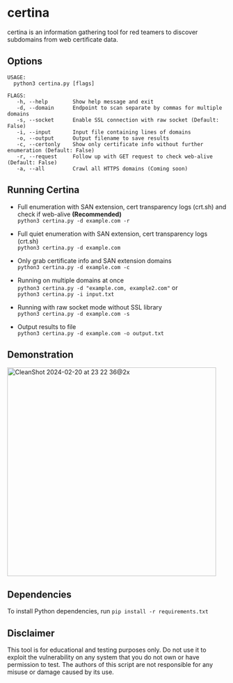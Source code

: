 # certina
certina is an information gathering tool for red teamers to discover subdomains from web certificate data.  

## Options
```console
USAGE:
  python3 certina.py [flags]

FLAGS:
   -h, --help        Show help message and exit
   -d, --domain      Endpoint to scan separate by commas for multiple domains
   -s, --socket      Enable SSL connection with raw socket (Default: False)
   -i, --input       Input file containing lines of domains
   -o, --output      Output filename to save results
   -c, --certonly    Show only certificate info without further enumeration (Default: False)
   -r, --request     Follow up with GET request to check web-alive (Default: False)
   -a, --all         Crawl all HTTPS domains (Coming soon)
```

## Running Certina
- Full enumeration with SAN extension, cert transparency logs (crt.sh) and check if web-alive **(Recommended)**  
`python3 certina.py -d example.com -r`

- Full quiet enumeration with SAN extension, cert transparency logs (crt.sh)  
`python3 certina.py -d example.com`

- Only grab certificate info and SAN extension domains  
`python3 certina.py -d example.com -c`

- Running on multiple domains at once  
`python3 certina.py -d "example.com, example2.com"` or   
`python3 certina.py -i input.txt`

- Running with raw socket mode without SSL library  
`python3 certina.py -d example.com -s`

- Output results to file      
`python3 certina.py -d example.com -o output.txt`

## Demonstration
<img width="480" alt="CleanShot 2024-02-20 at 23 22 36@2x" src="https://github.com/n0mi1k/certina/assets/28621928/b5f3fdf5-7aa4-4c4a-8713-7b2e8ceb3674">

## Dependencies
To install Python dependencies, run `pip install -r requirements.txt`

## Disclaimer
This tool is for educational and testing purposes only. Do not use it to exploit the vulnerability on any system that you do not own or have permission to test. The authors of this script are not responsible for any misuse or damage caused by its use.
